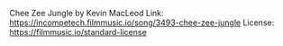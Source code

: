 Chee Zee Jungle by Kevin MacLeod
Link: https://incompetech.filmmusic.io/song/3493-chee-zee-jungle
License: https://filmmusic.io/standard-license